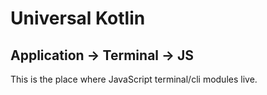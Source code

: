 # Universal Kotlin

## Application -> Terminal -> JS

This is the place where JavaScript terminal/cli modules live.
